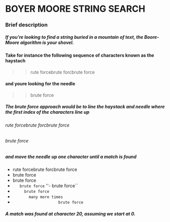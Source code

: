 # BOYER MOORE STRING SEARCH

### Brief description

##### If you're looking to find a string buried in a mountain of text, the Boore-Moore algorithm is your shovel.

#### Take for instance the following sequence of characters known as the haystach

>> rute forcebrute forcbrute force

#### and youre looking for the needle

>> brute force

##### The brute force approach would be to line the haystack and needle where the first index of the characters line up

###### rute forcebrute forcbrute force
###### brute force

##### and move the needle up one character until a match is found
 - rute forcebrute forcbrute force
 - brute force
 - brute force
 -    ``   brute force``
 ''-     brute force``
 - ``     brute force``
 - ``       many more times``
 - ``                    brute force``
##### A match was found at character 20, assuming we start at 0.

